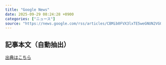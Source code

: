 ```yaml
---
title: "Google News"
date: 2025-09-29 08:24:28 +0900
categories: ["ニュース"]
source: "https://news.google.com/rss/articles/CBMib0FVX3lxTE5weGNUN2VGQVdHNHRIUGs4TmhlRGhoWXFNNFFiYVFOY2NEVlVPUWxWX095R1ktc3k0dTcwWlJqa2ZTcVc2dUN1Yi02c0R6amtNMENTbWRQeEVmOWl6dE5qa2JVdjk3NDJfdTZKQk9vaw?oc=5"
---
```


## 記事本文（自動抽出）
<body class="y0K44d EA71Tc" id="readabilityBody"></body>

[出典はこちら](https://news.google.com/rss/articles/CBMib0FVX3lxTE5weGNUN2VGQVdHNHRIUGs4TmhlRGhoWXFNNFFiYVFOY2NEVlVPUWxWX095R1ktc3k0dTcwWlJqa2ZTcVc2dUN1Yi02c0R6amtNMENTbWRQeEVmOWl6dE5qa2JVdjk3NDJfdTZKQk9vaw?oc=5)
